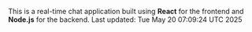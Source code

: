 This is a real-time chat application built using **React** for the frontend and **Node.js** for the backend.
Last updated: Tue May 20 07:09:24 UTC 2025
